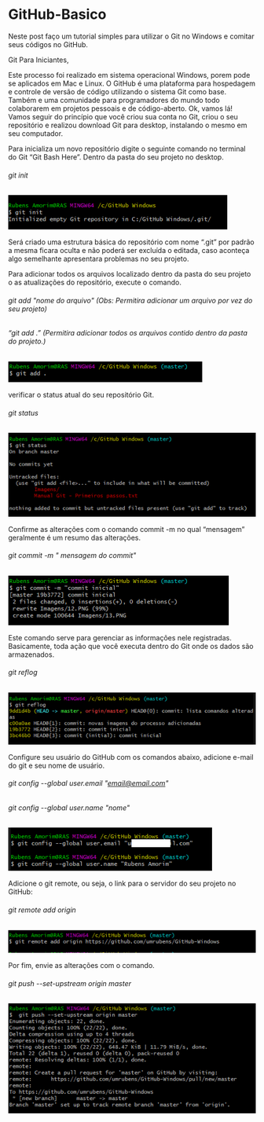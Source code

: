 # GitHub-Basico
Neste post faço um tutorial simples para utilizar o Git no Windows e comitar seus códigos no GitHub. 

Git Para Iniciantes, 

Este processo foi realizado em sistema operacional Windows, porem pode se aplicados em Mac e Linux.
O GitHub é uma plataforma para hospedagem e controle de versão de código utilizando o sistema Git como base. Também e uma comunidade para programadores do mundo todo colaborarem em projetos pessoais e de código-aberto.
Ok, vamos lá!
Vamos seguir do princípio que você criou sua conta no Git, criou o seu repositório e realizou download Git para desktop, instalando o mesmo em seu computador. 

Para inicializa um novo repositório digite o seguinte comando no terminal do Git “Git Bash Here”. Dentro da pasta do seu projeto no desktop.
######  git init
![alt text](https://github.com/umrubens/GitHub-Basico/blob/master/PNG/1.PNG)

Será criado uma estrutura básica do repositório com nome “.git” por padrão a mesma ficara oculta e não poderá ser excluída o editada, caso aconteça algo semelhante apresentara problemas no seu projeto.   

Para adicionar todos os arquivos localizado dentro da pasta do seu projeto o as atualizações do repositório, execute o comando.
###### git add "nome do arquivo" (Obs: Permitira adicionar um arquivo por vez do seu projeto) 
###### “git add .” (Permitira adicionar todos os arquivos contido dentro da pasta do projeto.)
![alt text](https://github.com/umrubens/GitHub-Basico/blob/master/PNG/2.PNG)

verificar o status atual do seu repositório Git.
###### git status
![alt text](https://github.com/umrubens/GitHub-Basico/blob/master/PNG/3.PNG)

Confirme as alterações com o comando commit -m no qual “mensagem” geralmente é um resumo das alterações.
###### git commit -m " mensagem do commit"
![alt text](https://github.com/umrubens/GitHub-Basico/blob/master/PNG/4.PNG)

Este comando serve para gerenciar as informações nele registradas. Basicamente, toda ação que você executa dentro do Git onde os dados são armazenados.
###### git reflog
![alt text](https://github.com/umrubens/GitHub-Basico/blob/master/PNG/5.PNG)

Configure seu usuário do GitHub com os comandos abaixo, adicione e-mail do git e seu nome de usuário. 
###### git config --global user.email "email@email.com"
###### git config --global user.name "nome"
![alt text](https://github.com/umrubens/GitHub-Basico/blob/master/PNG/6.PNG)

Adicione o git remote, ou seja, o link para o servidor do seu projeto no GitHub:
###### git remote add origin <url>
![alt text](https://github.com/umrubens/GitHub-Basico/blob/master/PNG/7.PNG)

Por fim, envie as alterações com o comando.
###### git push --set-upstream origin master
![alt text](https://github.com/umrubens/GitHub-Basico/blob/master/PNG/8.PNG)
